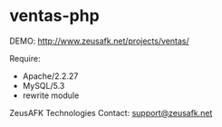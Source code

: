 ventas-php
==========

DEMO: http://www.zeusafk.net/projects/ventas/

Require:
  - Apache/2.2.27
  - MySQL/5.3
  - rewrite module

ZeusAFK Technologies
Contact: support@zeusafk.net
